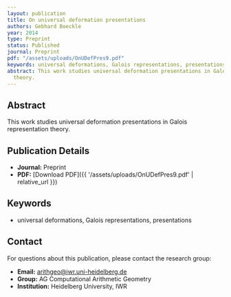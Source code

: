 ```yaml
---
layout: publication
title: On universal deformation presentations
authors: Gebhard Boeckle
year: 2014
type: Preprint
status: Published
journal: Preprint
pdf: "/assets/uploads/OnUDefPres9.pdf"
keywords: universal deformations, Galois representations, presentations
abstract: This work studies universal deformation presentations in Galois representation
  theory.
---
```

## Abstract

This work studies universal deformation presentations in Galois representation theory.

## Publication Details

- **Journal:** Preprint
- **PDF:** [Download PDF]({{ \'/assets/uploads/OnUDefPres9.pdf\' | relative_url }})

## Keywords

- universal deformations, Galois representations, presentations


## Contact

For questions about this publication, please contact the research group:
- **Email:** arithgeo@iwr.uni-heidelberg.de
- **Group:** AG Computational Arithmetic Geometry
- **Institution:** Heidelberg University, IWR